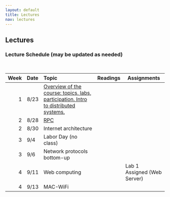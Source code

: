 ```yaml
---
layout: default
title: Lectures
nav: lectures
---
```


## Lectures

<h3 id="toc_2">Lecture Schedule (may be updated as needed)</h3>
<br>
<table>
<thead>
<tr>
<th align="right">Week</th>
<th align="left">Date</th>
<th align="left">Topic</th>
<th>Readings</th>
<th>Assignments</th>
</tr>
</thead>
<tbody>

<tr>
<td align="right">1</td>
<td align="left">8/23</td>
<td align="left">
    <a href="https://pages.github.coecis.cornell.edu/cs5450/website/lectures/0-intro.pdf">
        Overview of the course: topics, labs, participation.  Intro to distributed systems.
    </a>
</td>
<td></td>
</tr>

<tr>
<td align="right">2</td>
<td align="left">8/28</td>
<td align="left">
    <a href="https://pages.github.coecis.cornell.edu/cs5450/website/lectures/2-rpc.pdf">
        RPC
    </a>
</td>
<td></td>
</tr>

<tr>
<td align="right">2</td>
<td align="center">8/30</td>
<td align="left">Internet architecture</td>
<td></td>
</tr>

<tr>
<td align="right">3</td>
<td align="left">9/4</td>
<td align="left">Labor Day (no class)</td>
<td></td>
</tr>

<tr>
<td align="right">3</td>
<td align="left">9/6</td>
<td align="left">Network protocols bottom-up</td>
<td></td>
</tr>

<tr>
<td align="right">4</td>
<td align="left">9/11</td>
<td align="left">Web computing</td>
<td></td>
<td>Lab 1 Assigned (Web Server)</td>
</tr>

<tr>
<td align="right">4</td>
<td align="left">9/13</td>
<td align="left">MAC-WiFi</td>
<td></td>
</tr>

<!--
<tr>
<td align="center">4</td>
<td align="center">2/13</td>
<td align="left">Network Protocols Bottom Up</td>
<td><a href="{{ site.url }}/lectures/CS5450-LinkMAC-2-11-17.pdf">notes</a></td>
<td></td>
</tr>

<tr>
<td align="center">4</td>
<td align="center">2/15</td>
<td align="left">MAC-WiFi</td>
<td><a href="{{ site.url }}/lectures/CS5450-LinkMAC-2-11-17.pdf">same notes</a></td>
<td></td>
</tr>


<tr>
<td align="center">5</td>
<td align="center">2/20</td>
<td align="right"><i>FEB BREAK</i></td>
<td></td>
<td></td>
</tr>



<tr>
<td align="center">5</td>
<td align="center">2/22</td>
<td align="left">IP</td>
<td><a href="{{ site.url }}/lectures/CS5450-IP.pdf">notes</a></td>
<td></td>
</tr>

<tr>
<td align="center">6</td>
<td align="center">2/27</td>
<td align="left">TCP</td>
<td><a href="{{ site.url }}/lectures/CS5450-TCP.pdf">notes</a></td>
<td></td>
</tr>

<tr>
<td align="center">6</td>
<td align="center">3/1</td>
<td align="left">TCP</td>
<td><a href="{{ site.url }}/lectures/CS5450-TCP.pdf">notes</a></td>
<td>Lab 1 Due</td>
</tr>

<tr>
<td align="center">7</td>
<td align="center">3/6</td>
<td align="left"><strong>MIDTERM 1</strong></td>
<td></td>
<td></td>
</tr>

<tr>
<td align="center">7</td>
<td align="center">3/8</td>
<td align="left">Routing</td>
<td><a href="{{ site.url }}/lectures/CS5450-Routing.pdf">notes</a></td>
<td>Lab 2 Assigned (TCP/IP)</td>
</tr>

<tr>
<td align="center">8</td>
<td align="center">3/13</td>
<td align="left">Routing Robustness</td>
<td><a href="{{ site.url }}/lectures/bgp.pdf">notes</a></td>
<td></td>
</tr>

<tr>
<td align="center">8</td>
<td align="center">3/15</td>
<td align="left">DNS</td>
<td><a href="{{ site.url }}/lectures/dns.pdf">notes</a></td>
<td></td>
</tr>

<tr>
<td align="center">9</td>
<td align="center">3/20</td>
<td align="left">Content delivery networks</td>
<td><a href="{{ site.url }}/lectures/cdn.pdf">notes</a></td>
<td>Lab 2 due.</td>
</tr>

<tr>
<td align="center">9</td>
<td align="center">3/22</td>
<td align="left">Peer-to-peer systems</td>
<td><a href="{{ site.url }}/lectures/p2p.pdf">notes</a></td>
<td></td>
</tr>

<tr>
<td align="center">10</td>
<td align="center">3/27</td>
<td align="left">Virtualization</td>
<td><a href="{{ site.url }}/lectures/virtual.pdf">notes</a></td>
<td>Lab 3 Assigned (Peer to Peer)</td>
</tr>

<tr>
<td align="center">10</td>
<td align="center">3/29</td>
<td align="left">MapReduce</td>
<td><a href="{{ site.url }}/lectures/mapreduce.pdf">notes</a></td>
<td></td>
</tr>

<tr>
<td align="center">11</td>
<td align="center">4/3</td>
<td align="right"><i>SPRING BREAK</i></td>
<td></td>
<td></td>
</tr>

<tr>
<td align="center">11</td>
<td align="center">4/5</td>
<td align="right"><i>SPRING BREAK</i></td>
<td></td>
<td></td>
</tr>

<tr>
<td align="center">12</td>
<td align="center">4/10</td>
<td align="left">Cloud Computing </td>
<td><a href="{{ site.url }}/lectures/cloud_1.pdf">notes</a></td>
<td></td>
</tr>

<tr>
<td align="center">12</td>
<td align="center">4/12</td>
<td align="left">Cloud Computing </td>
<td><a href="{{ site.url }}/lectures/cloud_2.pdf">notes</a></td>
<td>Lab 3 Due</td>
</tr>


<tr>
<td align="center">13</td>
<td align="center">4/17</td>
<td align="left">Cloud Computing </td>
<td><a href="{{ site.url }}/lectures/cloud_3.pdf">notes</a></td>
<td></td>
</tr>

<tr>
<td align="center">13</td>
<td align="center">4/19</td>
<td align="left"><strong>MIDTERM 2</strong></td>
<td></td>
<td></td>
</tr>


<tr>
<td align="center">14</td>
<td align="center">4/24</td>
<td align="left">Authentication</td>
<td><a href="{{ site.url }}/lectures/authentication.pdf">notes</a></td>
<td>Lab 4 Assigned (Authentication, Mobile)</td>
</tr>

<tr>
<td align="center">14</td>
<td align="center">4/26</td>
<td align="left">Mobile OS</td>
<td><a href="{{ site.url }}/lectures/android.pdf">notes</a></td>
<td></td>
</tr>


<tr>
<td align="center">15</td>
<td align="center">5/1</td>
<td align="left">Advanced Topics 1</td>
<td></td>
<td></td>
</tr>

<tr>
<td align="center">15</td>
<td align="center">5/3</td>
<td align="left">Advanced Topics 2: Bitcoin</td>
<td></td>
<td></td>
</tr>


<tr>
<td align="center">16</td>
<td align="center">5/8</td>
<td align="left">Advanced Topics 3:
Anonymity networks</td>
<td></td>
<td>Lab 4 Final Due</td>
</tr>

<tr>
<td align="center">16</td>
<td align="center">5/10</td>
<td align="left">Student presentations</td>
<td></td>
<td></td>
</tr>
-->

</tbody>
</table>
